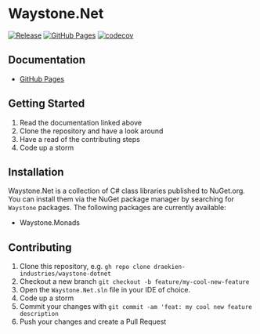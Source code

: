# Waystone.Net

[![Release](https://github.com/draekien-industries/waystone-dotnet/actions/workflows/release.yml/badge.svg)](https://github.com/draekien-industries/waystone-dotnet/actions/workflows/release.yml)
[![GitHub Pages](https://github.com/draekien-industries/waystone-dotnet/actions/workflows/github-pages.yml/badge.svg)](https://github.com/draekien-industries/waystone-dotnet/actions/workflows/github-pages.yml)
[![codecov](https://codecov.io/gh/draekien-industries/waystone-dotnet/graph/badge.svg?token=jrDIJLZrhD)](https://codecov.io/gh/draekien-industries/waystone-dotnet)

## Documentation

- [GitHub Pages](https://draekien-industries.github.io/waystone-dotnet/)

## Getting Started

1. Read the documentation linked above
2. Clone the repository and have a look around
3. Have a read of the contributing steps
4. Code up a storm

## Installation

Waystone.Net is a collection of C# class libraries published to NuGet.org. You can install them via the NuGet package manager by searching for `Waystone` packages. The following packages are currently available:

- Waystone.Monads

## Contributing

1. Clone this repository, e.g. `gh repo clone draekien-industries/waystone-dotnet` 
2. Checkout a new branch `git checkout -b feature/my-cool-new-feature`
3. Open the `Waystone.Net.sln` file in your IDE of choice.
4. Code up a storm
5. Commit your changes with `git commit -am 'feat: my cool new feature description`
6. Push your changes and create a Pull Request
